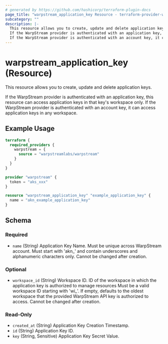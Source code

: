 ```yaml
---
# generated by https://github.com/hashicorp/terraform-plugin-docs
page_title: "warpstream_application_key Resource - terraform-provider-warpstream"
subcategory: ""
description: |-
  This resource allows you to create, update and delete application keys.
  If the WarpStream provider is authenticated with an application key, this resource can access application keys in that key's workspace only.
  If the WarpStream provider is authenticated with an account key, it can access application keys in any workspace.
---
```


# warpstream_application_key (Resource)

This resource allows you to create, update and delete application keys.

If the WarpStream provider is authenticated with an application key, this resource can access application keys in that key's workspace only.
If the WarpStream provider is authenticated with an account key, it can access application keys in any workspace.

## Example Usage

```terraform
terraform {
  required_providers {
    warpstream = {
      source = "warpstreamlabs/warpstream"
    }
  }
}

provider "warpstream" {
  token = "aks_xxx"
}

resource "warpstream_application_key" "example_application_key" {
  name = "akn_example_application_key"
}
```

<!-- schema generated by tfplugindocs -->
## Schema

### Required

- `name` (String) Application Key Name. Must be unique across WarpStream account. Must start with 'akn_' and contain underscores and alphanumeric characters only. Cannot be changed after creation.

### Optional

- `workspace_id` (String) Workspace ID. ID of the workspace in which the application key is authorized to manage resources Must be a valid workspace ID starting with 'wi_'. If empty, defaults to the oldest workspace that the provided WarpStream API key is authorized to access. Cannot be changed after creation.

### Read-Only

- `created_at` (String) Application Key Creation Timestamp.
- `id` (String) Application Key ID.
- `key` (String, Sensitive) Application Key Secret Value.
